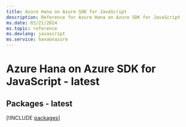 ```yaml
---
title: Azure Hana on Azure SDK for JavaScript
description: Reference for Azure Hana on Azure SDK for JavaScript
ms.date: 03/21/2024
ms.topic: reference
ms.devlang: javascript
ms.service: hanaonazure
---
```

# Azure Hana on Azure SDK for JavaScript - latest
## Packages - latest
[!INCLUDE [packages](hana-on-azure-index.md)]